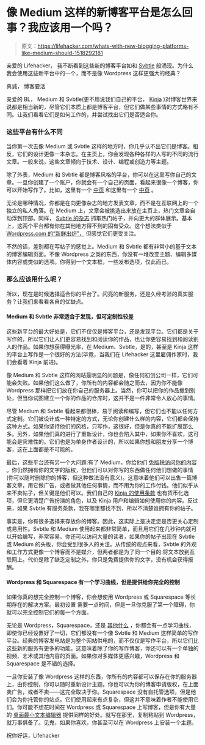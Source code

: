 # 像 Medium 这样的新博客平台是怎么回事？我应该用一个吗？

> 原文：<https://lifehacker.com/whats-with-new-blogging-platforms-like-medium-should-1518292181>

亲爱的 Lifehacker，
我不断看到这些新的博客平台如和 [Svbtle](https://svbtle.com/) 般涌现。为什么我会使用这些新平台中的一个，而不是像 Wordpress 这样更强大的经典？



真诚，
博客要活

亲爱的 BL，
Medium 和 Svbtle(更不用说我们自己的平台， [Kinja](http://kinja.com/) )对博客世界来说都是相当新的，尽管它们本质上都是博客平台，但它们做某些事情的方式略有不同。让我们看看它们是如何工作的，并尝试找出它们是否适合你。

### 这些平台有什么不同

当你第一次去像 Medium 或 Svbtle 这样的地方时，你几乎认不出它们是博客。相反，它们的设计更像一本杂志。在主页上，你会发现各种各样的人写的不同的流行文章。一般来说，这些文章倾向于技术、设计、编程或创造力等主题。

除了外表，Medium 和 Svbtle 都是博客风格的平台，你可以在这里写你自己的文章。一旦你创建了一个账户，你就会有一个自己的页面，看起来很像一个博客，你可以开始写作了。比如，这里有一个 [中页](https://medium.com/@ev) 和这里有一个 [中页](http://dcurt.is/) 。

无论是哪种情况，你都是在向更像杂志的地方发表文章，而不是在互联网上的一个独立的私人角落。在 Medium 上，文章会被挑选出来放在主页上，热门文章会自动浮到顶部。同样， [Svbtle 的杂志](https://svbtle.com/magazine) 抓取热门帖子，并向更大的群体展示。基本上，这两个平台都有你在其他地方得不到的固有受众。这个想法类似于 [Wordpress.com 的“新鲜出炉”，](http://wordpress.com/fresh/) 但感觉它们更受关注。

不然的话，差别都在写帖子的感觉上。Medium 和 Svbtle 都有非常小的基于文本的博客编辑页面。不像 Wordpress 之类的东西，你没有一堆改变主题、编辑多媒体内容或类似的选项。你得到一个文本框，一些发布选项，仅此而已。

### 那么应该用什么呢？

所以，现在是时候选择适合你的平台了。闪亮的新服务，还是久经考验的真实服务？让我们来看看各自的优缺点。

#### Medium 和 Svbtle 非常适合于发现，但可定制性较差

这些新平台的最大好处是，它们不仅仅是博客平台，还是发现平台。它们都是关于写作的，所以它们让人们更容易找到和阅读你的作品，也让你更容易找到和阅读别人的作品。如果你想获得曝光率，在 Medium、Svbtle，是的，甚至是 Kinja 这样的平台上写作是一个很好的方法(毕竟，当我们在 Lifehacker 这里雇佣作家时，我们会看着 Kinja 前进)。

像 Medium 和 Svbtle 这样的网站最明显的问题是，像任何初创公司一样，它们可能会失败。如果他们这么做了，你所有的内容都会随之而去，因为你不能像 Wordpress 那样把它们放在你自己的服务器上。当然，你可以把你的作品撤到别处，但当你试图建立一个你的作品的仓库时，这并不是一件非常令人放心的事情。

尽管 Medium 和 Svbtle 看起来都很棒，易于阅读和编写，但它们也不能以任何方式定制。它们被设计成一种特定的方式，无论你创建什么样的内容，它们都会保持这种方式。如果你坚持他们的风格，只写作，这很好，但是你真的不能扩展那么多。另外，如果他们真的进行了重新设计，你也会陷入其中，如果你不喜欢，这可能会是灾难性的。它们也是为单身作者设计的，所以如果你想和朋友分享一个博客，这在上面都是不可能的。

最后，这些平台还有另一个大问题:有了 Medium，你给他们 [免版税访问你的内容](https://medium.com/policy/9db0094a1e0f) 。你仍然拥有你的文字的版权，但他们可以对你写的东西做任何他们想做的事情(你可以随时删除你的博客，但这种做法没有意义)。这意味着他们可以出售一篇博客文章，用它做广告，或者做其他任何事情，而不用为你的工作付钱。他们似乎从来不卖帖子，但关键是他们可以。我们自己的 [Kinja 的使用条款](https://legal-supplemental.kinja.com/kinja-terms-of-use-90161644) 也有货币化选项，但它更清楚广告扮演的角色，以及 Kinja 用户和编辑如何使用你的内容。反过来，如果 Svbtle 有服务条款，我在哪里都找不到，所以不清楚谁拥有你的帖子。

事实是，你有很多选择来存放你的博客。因此，这实际上是决定您是否更关心定制或易用性。Svbtle 和 Medium 使用起来都非常简单，而且用它们在几秒钟内就可以开始编写，非常容易。你还可以访问大量的读者，如果你的帖子出现在 Svbtle 或 Medium 的头版，你会受到很多人的关注。从传统的观点来看，Svbtle 的外观和工作方式更像一个博客而不是媒介，但两者都是为了同一个目的:将文本放到互联网上。代价是除了缺乏定制之外，你只是免费提供你的文字，没有机会获得报酬。

#### Wordpress 和 Squarespace 有一个学习曲线，但是提供给你完全的控制

如果你真的想完全控制一个博客，你会想使用 Wordpress 或 Squarespace 等长期存在的解决方案。最初设置 需要一点时间，但是一旦你克服了第一个障碍，你就可以完全控制它们的每一个方面。

无论是 Wordpress，Squarespace，还是 [其他什么](https://lifehacker.com/which-blogging-platform-should-i-use-5878847) ，你都会有一点学习曲线，即使你已经设置好了一切，它们都没有一个像 Svbtle 和 Medium 这样简单的写作平台。经典的博客发电站是为整个网站供电的，而不仅仅是写作平台，所以它们比这些新的服务有更多的功能。这意味着除了你的写作博客，你还可以有一个单独的视频、艺术或其他内容的页面。如果你对多媒体更感兴趣，Wordpress 和 Squarespace 是不错的选择。

一旦你安装了像 Wordpress 这样的东西，你所有的内容都可以保存在你的服务器上，由你控制，你可以随时重新设计主题。你也可以为你的博客申请版权，在上面卖广告，或者不卖——这完全取决于你。Squarespace 没有自托管选项，但是他们会为你托管你的站点。它们使用起来有点复杂，但这并不意味着作者不能使用它们。你可能不想花时间在 Wordpress 或 Squarespace 上写博客，但是你有大量的 [桌面最小文本编辑器](http://lifehacker.com/tag/text-editors) 提供同样的好处。就写在那里，复制粘贴到 Wordpress，就万事俱备了。见鬼，如果你喜欢，你甚至可以在 Wordpress 上安装一个主题。

祝你好运，Lifehacker